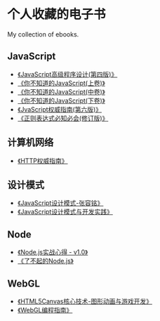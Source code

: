 # 个人收藏的电子书
My collection of ebooks.

## JavaScript
* [《JavaScript高级程序设计(第四版)》](/JavaScript/JavaScript%E9%AB%98%E7%BA%A7%E7%A8%8B%E5%BA%8F%E8%AE%BE%E8%AE%A1%EF%BC%88%E7%AC%AC4%E7%89%88%EF%BC%89.pdf)
* [《你不知道的JavaScript(上卷)》](/JavaScript/%E4%BD%A0%E4%B8%8D%E7%9F%A5%E9%81%93%E7%9A%84JavaScript(%E4%B8%8A%E5%8D%B7).pdf)
* [《你不知道的JavaScript(中卷)》](/JavaScript/%E4%BD%A0%E4%B8%8D%E7%9F%A5%E9%81%93%E7%9A%84JavaScript(%E4%B8%AD%E5%8D%B7).pdf)
* [《你不知道的JavaScript(下卷)》](/JavaScript/%E4%BD%A0%E4%B8%8D%E7%9F%A5%E9%81%93%E7%9A%84JavaScript(%E4%B8%8B%E5%8D%B7).pdf)
* [《JvaScript权威指南(第六版)》](/JavaScript/JavaScript%E6%9D%83%E5%A8%81%E6%8C%87%E5%8D%97.%E7%AC%AC%E5%85%AD%E7%89%88.pdf)
* [《正则表达式必知必会(修订版)》](/JavaScript/%E6%AD%A3%E5%88%99%E8%A1%A8%E8%BE%BE%E5%BC%8F%E5%BF%85%E7%9F%A5%E5%BF%85%E4%BC%9A(%E4%BF%AE%E8%AE%A2%E7%89%88).pdf)

## 计算机网络
* [《HTTP权威指南》](/%E8%AE%A1%E7%AE%97%E6%9C%BA%E7%BD%91%E7%BB%9C/HTTP%E6%9D%83%E5%A8%81%E6%8C%87%E5%8D%97.pdf)

## 设计模式
* [《JavaScript设计模式-张容铭》](/%E8%AE%BE%E8%AE%A1%E6%A8%A1%E5%BC%8F/JavaScript%E8%AE%BE%E8%AE%A1%E6%A8%A1%E5%BC%8F%20%E5%BC%A0%E5%AE%B9%E9%93%AD.pdf)
* [《JavaScript设计模式与开发实践》](/%E8%AE%BE%E8%AE%A1%E6%A8%A1%E5%BC%8F/JavaScript%E8%AE%BE%E8%AE%A1%E6%A8%A1%E5%BC%8F%E4%B8%8E%E5%BC%80%E5%8F%91%E5%AE%9E%E8%B7%B5.pdf)

## Node
* [《Node.js实战心得 - v1.0》](/Node/Node.js%20%E5%AE%9E%E6%88%98%E5%BF%83%E5%BE%97%20-%20v1.0.pdf)
* [《了不起的Node.js》](/Node/%E4%BA%86%E4%B8%8D%E8%B5%B7%E7%9A%84Node.js.pdf)

## WebGL
* [《HTML5Canvas核心技术-图形动画与游戏开发》](/webGL/HTML5Canvas%E6%A0%B8%E5%BF%83%E6%8A%80%E6%9C%AF-%E5%9B%BE%E5%BD%A2%E5%8A%A8%E7%94%BB%E4%B8%8E%E6%B8%B8%E6%88%8F%E5%BC%80%E5%8F%91.pdf)
* [《WebGL编程指南》](/webGL/WebGL%E7%BC%96%E7%A8%8B%E6%8C%87%E5%8D%97.pdf)

